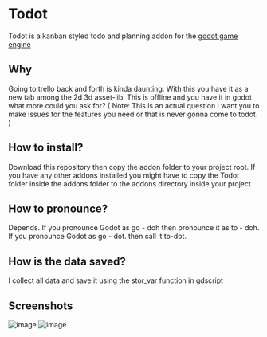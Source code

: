 # Todot
Todot is a kanban styled todo and planning addon for the [godot game engine](https://godotengine.org)

Why
--
Going to trello back and forth is kinda daunting. With this you have it as a new tab among the 2d 3d asset-lib. This is offline and you have it in godot what more could you ask for? ( Note: This is an actual question i want you to make issues for the features you need or that is never gonna come to todot. )

How to install?
--
Download this repository then copy the addon folder to your project root. If you have any other addons installed you might have to copy the Todot folder inside the addons folder to the addons directory inside your project

How to pronounce?
--
Depends. If you pronounce Godot as go - doh then pronounce it as to - doh. If you pronounce Godot as go - dot. then call it to-dot.

How is the data saved?
--
I collect all data and save it using the stor_var function in gdscript

Screenshots
--
![image](https://user-images.githubusercontent.com/62714538/131214367-2953be60-1125-4670-a9a6-f0f358e5dab0.png)
![image](https://user-images.githubusercontent.com/62714538/131214429-f0fdaeb2-93e0-4d7f-af4a-bdd9bc1ec427.png)
